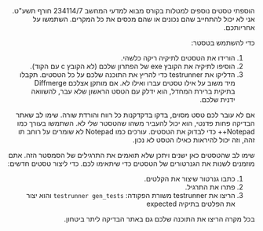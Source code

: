 ﻿<div dir="rtl">
הוספתי טסטים נוספים למטלות בקורס מבוא למדעי המחשב 234114/7 חורף תשע"ט. אני לא יכול להתחייב שהם נכונים או שהם מכסים את כל המקרים. השתמשו על אחריותכם.

כדי להשתמש בטסטר:
1. הורידו את הטסטים לתיקיה ריקה כלשהי.
2. הוסיפו לתיקיה את הקובץ exe של הפתרון שלכם (לא הקובץ c עם הקוד).
3. הדליקו את testrunner כדי להריץ את התוכנה שלכם על כל הטסטים. תקבלו מיד משוב על אילו טסטים עברו ואילו לא.
אם מותקן אצלכם Diffmerge בתיקית ברירת המחדל, הוא ידלק עם הטסט הראשון שלא עבר, להשוואה ידנית שלכם.

אם לא עובר לכם טסט מסוים, בדקו בדקדקנות כל רווח והורדת שורה. שימו לב שאתר הבדיקה פחות פדנטי, הוא יכול להעביר משהו שהטסטר שלי לא.
השתמשו בעורך כמו Notepad++ כדי לבדוק את הטסטים. עורכים כמו Notepad לא שומרים על רוחב תו זהה, וזה יכול להיראות כאילו הטסט לא נכון.

שימו לב שהטסטים כאן ישנים ויתכן שלא תואמים את התרגילים של הסמסטר הזה. אתם מוזמנים לשנות את הגנרטורים של הטסטים כדי שיתאימו לכם.
כדי ליצור טסטים חדשים:
1. כתבו גנרטור שיצור את הקלטים.
2. פתרו את התרגיל.
3. הריצו את testrunner משורת הפקודה: `testrunner gen_tests` והוא יצור את הפלטים בתיקיה expected

בכל מקרה הריצו את התוכנה שלכם גם באתר הבדיקה ליתר ביטחון.
</div>